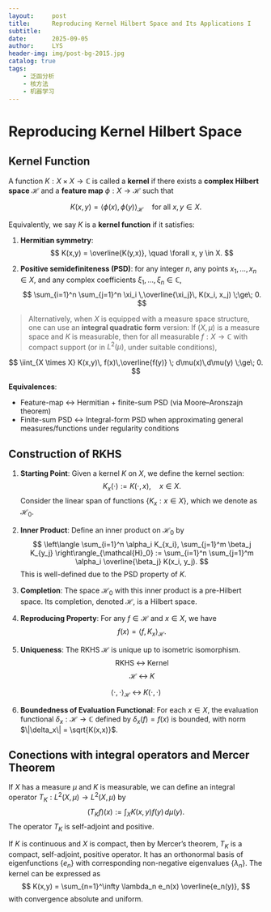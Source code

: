 ```yaml
---
layout:     post
title:      Reproducing Kernel Hilbert Space and Its Applications I
subtitle:   
date:       2025-09-05
author:     LYS
header-img: img/post-bg-2015.jpg
catalog: true
tags:
    - 泛函分析
    - 核方法
    - 机器学习
---
```


# Reproducing Kernel Hilbert Space

## Kernel Function

A function $K : X \times X \to \mathbb{C}$ is called a **kernel** if there exists a **complex Hilbert space** $\mathcal{H}$ and a **feature map** $\phi : X \to \mathcal{H}$ such that

$$
K(x,y) = \langle \phi(x), \phi(y) \rangle_{\mathcal{H}}
\quad \text{for all } x, y \in X.
$$

Equivalently, we say $K$ is a **kernel function** if it satisfies:

1. **Hermitian symmetry**:
   $$
   K(x,y) = \overline{K(y,x)}, \quad \forall x, y \in X.
   $$

2. **Positive semidefiniteness (PSD)**: for any integer $n$, any points $x_1, \dots, x_n \in X$, and any complex coefficients $\xi_1, \dots, \xi_n \in \mathbb{C}$,
   $$
   \sum_{i=1}^n \sum_{j=1}^n \xi_i \,\overline{\xi_j}\, K(x_i, x_j) \;\ge\; 0.
   $$

> Alternatively, when $X$ is equipped with a measure space structure, one can use an **integral quadratic form** version:
    If $(X,\mu)$ is a measure space and $K$ is measurable, then for all measurable $f: X \to \mathbb{C}$ with compact support (or in $L^2(\mu)$, under suitable conditions),

$$
    \iint_{X \times X} K(x,y)\, f(x)\,\overline{f(y)} \; d\mu(x)\,d\mu(y) \;\ge\; 0.
$$

**Equivalences**:
-  Feature-map ↔ Hermitian + finite-sum PSD (via Moore–Aronszajn theorem)
-  Finite-sum PSD ↔ Integral-form PSD when approximating general measures/functions under regularity conditions

## Construction of RKHS

1. **Starting Point**: Given a kernel $K$ on $X$, we define the kernel section: 
$$
K_x(\cdot) := K(\cdot, x), \quad x \in X.
$$
Consider the linear span of functions $\{ K_x : x \in X \}$, which we denote as $\mathcal{H}_0$.

2. **Inner Product**: Define an inner product on $\mathcal{H}_0$ by
$$  \left\langle \sum_{i=1}^n \alpha_i K_{x_i}, \sum_{j=1}^m \beta_j K_{y_j} \right\rangle_{\mathcal{H}_0} := \sum_{i=1}^n \sum_{j=1}^m \alpha_i \overline{\beta_j} K(x_i, y_j). $$
This is well-defined due to the PSD property of $K$.

3. **Completion**: The space $\mathcal{H}_0$ with this inner product is a pre-Hilbert space. Its completion, denoted $\mathcal{H}$, is a Hilbert space.
4. **Reproducing Property**: For any $f \in \mathcal{H}$ and $x \in X$, we have
$$
f(x) = \langle f, K_x \rangle_{\mathcal{H}}.
$$
5. **Uniqueness**: The RKHS $\mathcal{H}$ is unique up to isometric isomorphism.
$$  \text{RKHS} \;\longleftrightarrow\; \text{Kernel} $$
$$  \mathcal{H} \;\longleftrightarrow\; K
$$

$$  \langle \cdot, \cdot \rangle_{\mathcal{H}}
\;\longleftrightarrow\; K(\cdot, \cdot)
$$

6. **Boundedness of Evaluation Functional**: For each $x \in X$, the evaluation functional $\delta_x : \mathcal{H} \to \mathbb{C}$ defined by $\delta_x(f) = f(x)$ is bounded, with norm $\|\delta_x\| = \sqrt{K(x,x)}$.

## Conections with integral operators and Mercer Theorem

If $X$ has a measure $\mu$ and $K$ is measurable, we can define an integral operator $T_K : L^2(X, \mu) \to L^2(X, \mu)$ by
$$
(T_K f)(x) := \int_X K(x,y) f(y) \, d\mu(y).
$$
The operator $T_K$ is self-adjoint and positive.

If $K$ is continuous and $X$ is compact, then by Mercer’s theorem, $T_K$ is a compact, self-adjoint, positive operator. It has an orthonormal basis of eigenfunctions $\{e_n\}$ with corresponding non-negative eigenvalues $\{\lambda_n\}$. The kernel can be expressed as
$$
K(x,y) = \sum_{n=1}^\infty \lambda_n e_n(x) \overline{e_n(y)},
$$
with convergence absolute and uniform.